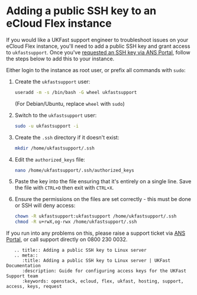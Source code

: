 # Adding a public SSH key to an eCloud Flex instance

If you would like a UKFast support engineer to troubleshoot issues on your eCloud Flex instance, you'll need to add a public SSH key and grant access to `ukfastsupport`.  Once you've [requested an SSH key via ANS Portal](/ecloud/flex/general/supportaccess), follow the steps below to add this to your instance.

Either login to the instance as root user, or prefix all commands with `sudo`:

1. Create the `ukfastsupport` user:

    ```bash
    useradd -m -s /bin/bash -G wheel ukfastsupport
    ```

    (For Debian/Ubuntu, replace `wheel` with `sudo`)

2. Switch to the `ukfastsupport` user:

    ```bash
    sudo -u ukfastsupport -i
    ```

3. Create the `.ssh` directory if it doesn't exist:

    ```bash
    mkdir /home/ukfastsupport/.ssh
    ```

4. Edit the `authorized_keys` file:

    ```bash
    nano /home/ukfastsupport/.ssh/authorized_keys
    ```

5. Paste the key into the file ensuring that it's entirely on a single line. Save the file with `CTRL+O` then exit with `CTRL+X`.

6. Ensure the permissions on the files are set correctly - this must be done or SSH will deny access:

    ```bash
    chown -R ukfastsupport:ukfastsupport /home/ukfastsupport/.ssh
    chmod -R u+rwX,og-rwx /home/ukfastsupport/.ssh
    ```

If you run into any problems on this, please raise a support ticket via [ANS Portal](https://portal.ans.co.uk/pss/create), or call support directly on 0800 230 0032.

```eval_rst
   .. title:: Adding a public SSH key to Linux server
   .. meta::
      :title: Adding a public SSH key to Linux server | UKFast Documentation
      :description: Guide for configuring access keys for the UKFast Support team
      :keywords: openstack, ecloud, flex, ukfast, hosting, support, access, keys, request
```
